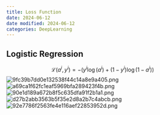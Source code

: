 ```yaml
---
title: Loss Function
date: 2024-06-12
date modified: 2024-06-12
categories: DeepLearning
---
```


## Logistic Regression

$$
\mathcal{L}(a^{i},y^{i}) = -(y^{i}\log(a^{i}) + (1-y^{i})\log(1-a^{i}))
$$
![9fc39b7dd0e132538f44c14a8e9a405.png](https://s2.loli.net/2024/06/12/SzdUOqhjW8VH2kn.png)
![a69ca1f62fc1eaf5969bfa289423f4b.png](https://s2.loli.net/2024/06/12/hlHCBscF1kSa62R.png)
![90e1d189a672b8f5c635dfa91f2b1a1.png](https://s2.loli.net/2024/06/12/Rgk4lzUJ9y3oe6H.png)
![d27b2abb3563b5f35e2d8a2b7c4abcb.png](https://s2.loli.net/2024/06/12/6rJzMIULePoStn1.png)
![92e7786f2563fe4e116aef22853952d.png](https://s2.loli.net/2024/06/12/A3EXivUf7BNTHtw.png)
